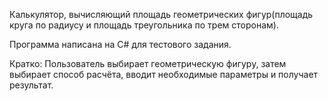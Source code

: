 Калькулятор, вычисляющий площадь геометрических фигур(площадь круга по радиусу и площадь треугольника по трем сторонам).

Программа написана на C# для тестового задания.

Кратко: Пользователь выбирает геометрическую фигуру, затем выбирает способ расчёта, вводит необходимые параметры и получает результат.
